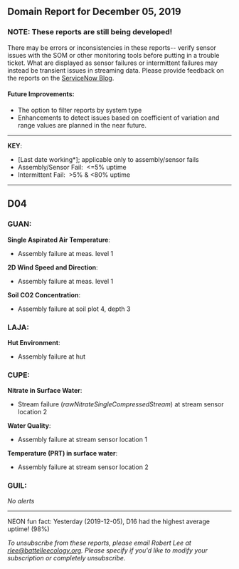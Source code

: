## Domain Report for December 05, 2019


### NOTE: These reports are still being developed!
There may be errors or inconsistencies in these reports-- verify sensor issues with the SOM or other monitoring tools before putting in a trouble ticket. What are displayed as sensor failures or intermittent failures may instead be transient issues in streaming data.
Please provide feedback on the reports on the [ServiceNow Blog](https://neon.service-now.com/community?id=community_blog&sys_id=9b4fbe8adbed734017ecf9041d9619be).

#### Future Improvements: 
 - The option to filter reports by system type 
 - Enhancements to detect issues based on coefficient of variation and range values are planned in the near future.

***

**KEY**:

 - [Last date working*]; applicable only to assembly/sensor fails
 - Assembly/Sensor Fail:&nbsp;&nbsp;<=5% uptime
 - Intermittent Fail:&nbsp;&nbsp;>5% & <80% uptime

***
## D04

### GUAN:

**Single Aspirated Air Temperature**:
 - Assembly failure at meas. level 1

**2D Wind Speed and Direction**:
 - Assembly failure at meas. level 1

**Soil CO2 Concentration**:
 - Assembly failure at soil plot 4, depth 3

### LAJA:

**Hut Environment**:
 - Assembly failure at hut

### CUPE:

**Nitrate in Surface Water**:
 - Stream failure (_rawNitrateSingleCompressedStream_) at stream sensor location 2

**Water Quality**:
 - Assembly failure at stream sensor location 1

**Temperature (PRT) in surface water**:
 - Assembly failure at stream sensor location 2

### GUIL:

_No alerts_

***
NEON fun fact: Yesterday (2019-12-05), D16 had the highest average uptime! (98%)

_To unsubscribe from these reports, please email Robert Lee at rlee@battelleecology.org. Please specify if you'd like to modify your subscription or completely unsubscribe._
